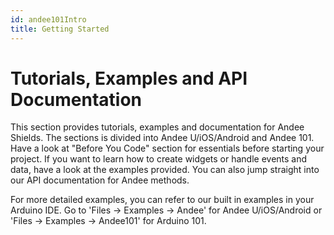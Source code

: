 ```yaml
---
id: andee101Intro
title: Getting Started
---
```


# Tutorials, Examples and API Documentation

This section provides tutorials, examples and documentation for Andee Shields. The sections is divided into Andee U/iOS/Android and Andee 101. Have a look at "Before You Code" section for essentials before starting your project. If you want to learn how to create widgets or handle events and data, have a look at the examples provided. You can also jump straight into our API documentation for Andee methods. 

For more detailed examples, you can refer to our built in examples in your Arduino IDE. Go to 'Files -> Examples -> Andee' for Andee U/iOS/Android or 'Files -> Examples -> Andee101' for Arduino 101.